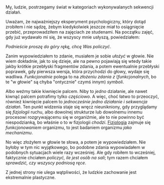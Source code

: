 My, ludzie, postrzegamy świat w kategoriach wykonywalanych sekwencji działań.

Uważam, że najważniejszy eksperyment psychologiczny, który dotąd zrobiłem i nie sądzę, żebym
kiedykolwiek jeszcze miał to osiągnięcie przebić, przeprowadziłem na zajęciach ze studenami. Na
początku zajęć, gdy już wydawało mi się, że wszyscy mnie usłyszą, powiedziałem:

*Podnieście proszę do góry rękę, chcę Was policzyć*.

Zanim wypowiedziałem to zdanie, musiałem je sobie *ułożyć* w głowie. Nie wiem dokładnie, jak to się
dzieje, ale na pewno pojawiają się wtedy takie jakby krótkie przebłyski fragmentów zdania, a potem
ewentualnie przebłyski poprawek, gdy pierwsza wersja, która przychodzi do głowy, wydaje się
wadliwa. *Funkcjonalnie* polega to na *złożeniu zdania z* (*funkcjonalnych*, bo te "w głowie" są
chyba "ontycznie" czymś innym) *symboli*.

Albo weźmy takie kiwnięcie palcem. Niby to *jedno* działanie, ale nawet kiwnąć palcem potrafimy
tylko *częściowo*. A więc, choć łatwo to przeoczyć, również kiwnięcie palcem to *jednocześnie jedno
działanie i sekwencja działań*. Ten punkt widzenia staje się wręcz nieunikniony, gdy przyglądamy się
*fizjologii* ruchu, albo dowolnej strukturze lub dowolnemu innemu procesowi rozgrywającemu się w
organiźmie, ale to nie powinno być niespodzianką, bo właśnie o to w fizjologii
*chodzi*. [Fizjologia](https://pl.wikipedia.org/wiki/Fizjologia) zajmuje się *funkcjonowaniem*
organizmu, to jest badaniem organizmu *jako mechanizmu*.

No więc złożyłem w głowie te słowa, a potem je wypowiedziałem. Nie byłoby w tym nic wyjątkowego, bo
podobne zdania wypowiadałem w podobnych sytuacjach wiele razy wcześniej. Ale gdy robiłem to
wcześniej, faktycznie chciałem *policzyć, ile jest osób na sali*; tym razem chciałem *sprawdzić,
czy wszyscy podniosą ręce*.

Z jednej strony nie ulega wątpliwości, że ludzkie zachowanie jest ekstremalnie plastyczne. 
